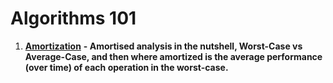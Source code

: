 # Algorithms 101

1. [**Amortization**](https://medium.com/@aleksandrasays/amortised-analysis-in-the-nutshell-7b056277ab9b) **- Amortised analysis in the nutshell, Worst-Case vs Average-Case, and then where amortized is the average performance (over time) of each operation in the worst-case.**
